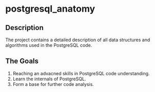 # postgresql_anatomy

## Description

The project contains a detailed description of all data structures and algorithms used in the PostgreSQL code.

## The Goals
1. Reaching an advacned skills in PostgreSQL code understanding.
2. Learn the internals of PostgreSQL.
3. Form a base for further code analysis.
